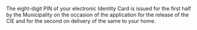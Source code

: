The eight-digit PIN of your electronic Identity Card is issued for the first half by the Municipality on the occasion of the application for the release of the CIE and for the second on delivery of the same to your home.